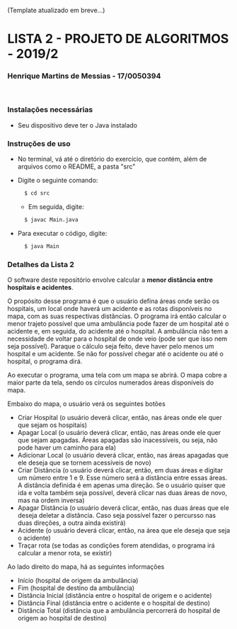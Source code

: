 (Template atualizado em breve...)

# LISTA 2 - PROJETO DE ALGORITMOS - 2019/2

### Henrique Martins de Messias - 17/0050394

<br>

### Instalações necessárias
- Seu dispositivo deve ter o Java instalado


### Instruções de uso

- No terminal, vá até o diretório do exercício, que contém, além de arquivos como o README, a pasta "src"
- Digite o seguinte comando:

  ```bash
    $ cd src
  ```

  - Em seguida, digite:

  ```bash
    $ javac Main.java
  ```

- Para executar o código, digite:

  ```bash
    $ java Main
  ```

### Detalhes da Lista 2

O software deste repositório envolve calcular a <b>menor distância entre hospitais e acidentes</b>.

O propósito desse programa é que o usuário defina áreas onde serão os hospitais, um local onde haverá um acidente e as rotas disponíveis no mapa, com as suas respectivas distâncias. O programa irá então calcular o menor trajeto possível que uma ambulância pode fazer de um hospital até o acidente e, em seguida, do acidente até o hospital. A ambulância não tem a necessidade de voltar para o hospital de onde veio (pode ser que isso nem seja possível). Paraque o cálculo seja feito, deve haver pelo menos um hospital e um acidente. Se não for possível chegar até o acidente ou até o hospital, o programa dirá.

Ao executar o programa, uma tela com um mapa se abrirá. O mapa cobre a maior parte da tela, sendo os círculos numerados áreas disponíveis do mapa.

Embaixo do mapa, o usuário verá os seguintes botões
  - Criar Hospital (o usuário deverá clicar, então, nas áreas onde ele quer que sejam os hospitais)
  - Apagar Local (o usuário deverá clicar, então, nas áreas onde ele quer que sejam apagadas. Áreas apagadas são inacessíveis, ou seja, não pode haver um caminho para ela)
  - Adicionar Local (o usuário deverá clicar, então, nas áreas apagadas que ele deseja que se tornem acessíveis de novo)
  - Criar Distância (o usuário deverá clicar, então, em duas áreas e digitar um número entre 1 e 9. Esse número será a distância entre essas áreas. A distância definida é em apenas uma direção. Se o usuário quiser que ida e volta também seja possível, deverá clicar nas duas áreas de novo, mas na ordem inversa)
  - Apagar Distância (o usuário deverá clicar, então, nas duas áreas que ele deseja deletar a distância. Caso seja possível fazer o percursso nas duas direções, a outra ainda existirá)
  - Acidente (o usuário deverá clicar, então, na área que ele deseja que seja o acidente)
  - Traçar rota (se todas as condições forem atendidas, o programa irá calcular a menor rota, se existir)

Ao lado direito do mapa, há as seguintes informações
  - Início (hospital de origem da ambulância)
  - Fim (hospital de destino da ambulância)
  - Distância Inicial (distância entre o hospital de origem e o acidente)
  - Distância Final (distância entre o acidente e o hospital de destino)
  - Distância Total (distância que a ambulância percorrerá do hospital de origem ao hospital de destino)